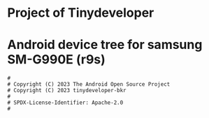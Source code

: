 # Project of Tinydeveloper
# Android device tree for samsung SM-G990E (r9s)

```
#
# Copyright (C) 2023 The Android Open Source Project
# Copyright (C) 2023 tinydeveloper-bkr
#
# SPDX-License-Identifier: Apache-2.0
#
```
